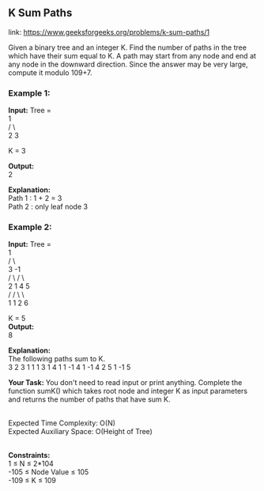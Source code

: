 <h2>K Sum Paths</h2>

link: https://www.geeksforgeeks.org/problems/k-sum-paths/1

Given a binary tree and an integer K. Find the number of paths in the tree which have their sum equal to K. A path may start from any node and end at any node in the downward direction. Since the answer may be very large, compute it modulo 109+7.

<h3>Example 1:</h3>

**Input:**
Tree =<br> 
          1                                
        /   \                           
       2     3 

K = 3 <br>

**Output:** <br>
2 <br>

**Explanation:** <br>
Path 1 : 1 + 2 = 3 <br>
Path 2 : only leaf node 3 <br>


<h3>Example 2:</h3>

**Input:**
Tree = <br>
           1     <br>
        /     \ <br>
      3        -1 <br>
    /   \     /   \     <br>
   2     1   4     5                    
        /   / \     \           
       1   1   2     6    <br>

K = 5                    <br>
**Output:**  <br>
8

**Explanation:** <br>
The following paths sum to K.  
3 2 
3 1 1 
1 3 1 
4 1 
1 -1 4 1 
-1 4 2 
5 
1 -1 5 


**Your Task:** 
You don't need to read input or print anything. Complete the function sumK() which takes root node and integer K as input parameters and returns the number of paths that have sum K. 

<br>
Expected Time Complexity: O(N) <br>
Expected Auxiliary Space: O(Height of Tree) <br>

<br> 

**Constraints:** <br>
1 ≤ N ≤ 2*104 <br>
-105 ≤ Node Value ≤ 105 <br>
-109 ≤ K ≤ 109
